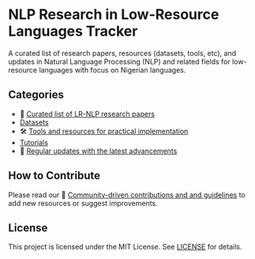 # NLP Research in Low-Resource Languages Tracker 
A curated list of research papers, resources (datasets, tools, etc), and updates in Natural Language Processing (NLP) and related fields for low-resource languages with focus on Nigerian languages. 

## Categories
- 📑 [Curated list of LR-NLP research papers](/papers)
- [Datasets](/datasets)
- 🛠️ [Tools and resources for practical implementation](/tools)
- [Tutorials](/tutorials)
- 🔄 [Regular updates with the latest advancements](/updates/latest-updates.md)

## How to Contribute
Please read our 🤝 [Community-driven contributions and and guidelines](CONTRIBUTING.md) to add new resources or suggest improvements.

## License
This project is licensed under the MIT License. See [LICENSE](LICENSE) for details.

